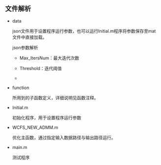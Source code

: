 ## 文件解析

- data
  
  json文件用于设置程序运行参数，也可以运行Initial.m程序将参数保存至mat文件中直接加载。
  
  json参数解析
  - Max_ItersNum：最大迭代次数
  
  - Threshold：迭代阈值
  
  - 

- function
  
  所用到的子函数定义，详细说明见函数注释。

- Initial.m
  
  初始化程序，用于设置程序运行参数

- WCFS_NEW_ADMM.m
  
  优化主函数，通过指定输入数据路径与输出路径运行。

- main.m
  
  测试程序


